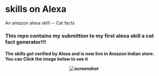 # skills on Alexa 
An amazon alexa skill --  Cat facts

<h3>This repo contains my submittion to my first alexa skill a cat fact generator!!!</h3> 

<h4>The skills got verified by Alexa and is now live in Amazon Indian store. You can Click the image below to see it  


<p align="center">
 <a href"https://www.amazon.in/dp/B0872Y1BPH/ref=cm_cr_arp_d_product_top?ie=UTF8">
    <img  alt="screenshot" src=""/>
  </a>
</p>
